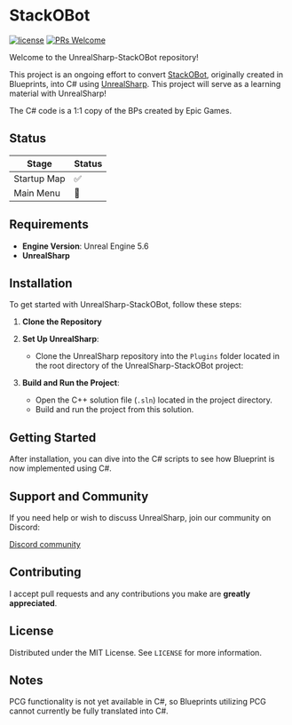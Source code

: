 # StackOBot

[![license](https://img.shields.io/badge/license-MIT-blue)](https://opensource.org/license/mit)
[![PRs Welcome](https://img.shields.io/badge/PRs-welcome-blue.svg)](https://github.com/GameMill/StackOBot/pulls)


Welcome to the UnrealSharp-StackOBot repository! 

This project is an ongoing effort to convert [StackOBot](https://dev.epicgames.com/community/learning/paths/yG/stack-o-bot), originally created in Blueprints, into C# using [UnrealSharp](https://github.com/UnrealSharp/UnrealSharp). This project will serve as a learning material with UnrealSharp!

The C# code is a 1:1 copy of the BPs created by Epic Games.

## Status
| Stage | Status |
| -------- | ------- |
| Startup Map | :white_check_mark: |
| Main Menu | :white_square_button: |





## Requirements

- **Engine Version**: Unreal Engine 5.6
- **UnrealSharp**

## Installation

To get started with UnrealSharp-StackOBot, follow these steps:

1. **Clone the Repository**

2. **Set Up UnrealSharp**:
    - Clone the UnrealSharp repository into the `Plugins` folder located in the root directory of the UnrealSharp-StackOBot project:

3. **Build and Run the Project**:
    - Open the C++ solution file (`.sln`) located in the project directory.
    - Build and run the project from this solution.

## Getting Started

After installation, you can dive into the C# scripts to see how Blueprint is now implemented using C#.

## Support and Community

If you need help or wish to discuss UnrealSharp, join our community on Discord:

[Discord community](https://discord.gg/HQuJUYFxeV)

## Contributing
I accept pull requests and any contributions you make are **greatly appreciated**.

## License
Distributed under the MIT License. See `LICENSE` for more information.

## Notes

PCG functionality is not yet available in C#, so Blueprints utilizing PCG cannot currently be fully translated into C#.
